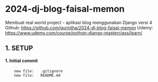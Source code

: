 # 2024-dj-blog-faisal-memon
Membuat real world project - aplikasi blog menggunakan Django versi 4 
Github: https://github.com/gurnitha/2024-dj-blog-faisal-memon
Udemy: https://www.udemy.com/course/python-django-masterclass/learn/


## 1. SETUP

#### 1. Initial commit

        new file:   .gitignore
        new file:   README.md